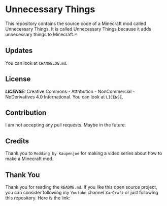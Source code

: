 # Unnecessary Things

This repository contains the source code of a Minecraft mod called Unnecessary Things.
It is called Unnecessary Things because it adds unnecessary things to Minecraft.🔥

## Updates

You can look at `CHANGELOG.md`.

## License

***LICENSE:*** Creative Commons - Attribution - NonCommercial - NoDerivatives 4.0 International.
You can look at `LICENSE`.

## Contribution

I am not accepting any pull requests. Maybe in the future.

## Credits

Thank you to `Modding by Kaupenjoe` for making a video series about how to make a Minecraft mod.

## Thank You

Thank you for reading the `README.md`.
If you like this open source project, you can consider following my `Youtube` channel `XarCraft` or just following this repository.
Here is the link: 
